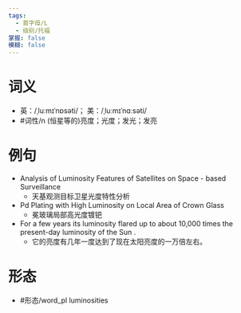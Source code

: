 ```yaml
---
tags:
  - 首字母/L
  - 级别/托福
掌握: false
模糊: false
---
```

# 词义
- 英：/ˌluːmɪˈnɒsəti/； 美：/ˌluːmɪˈnɑːsəti/
- #词性/n  (恒星等的)亮度；光度；发光；发亮
# 例句
- Analysis of Luminosity Features of Satellites on Space - based Surveillance
	- 天基观测目标卫星光度特性分析
- Pd Plating with High Luminosity on Local Area of Crown Glass
	- 冕玻璃局部高光度镀钯
- For a few years its luminosity flared up to about 10,000 times the present-day luminosity of the Sun .
	- 它的亮度有几年一度达到了现在太阳亮度的一万倍左右。
# 形态
- #形态/word_pl luminosities
